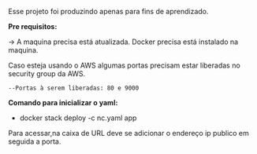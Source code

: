 Esse projeto foi produzindo apenas para fins de aprendizado.
**<p>Pre requisitos:</p>**

 -> A maquina precisa está atualizada.
 Docker precisa está instalado na maquina.
 
  Caso esteja usando o AWS algumas portas precisam estar liberadas no security group da AWS.
  
    --Portas à serem liberadas: 80 e 9000

**<p> Comando para inicializar o  yaml: </p>**   
   
   - docker stack deploy -c nc.yaml app


Para acessar,na caixa de URL deve se adicionar o endereço ip publico em seguida a porta. 
